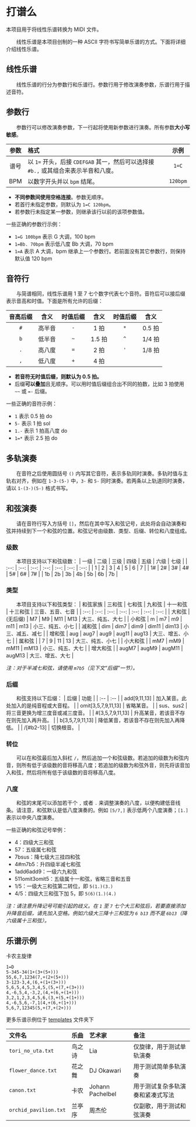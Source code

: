 # 打谱么
本项目用于将线性乐谱转换为 MIDI 文件。

&emsp;&emsp;线性乐谱是本项目创制的一种 ASCII 字符书写简单乐谱的方式。下面将详细介绍线性乐谱。

## 线性乐谱
&emsp;&emsp;线性乐谱的行分为参数行和乐谱行。参数行用于修改演奏参数，乐谱行用于描述音符。

## 参数行
&emsp;&emsp;参数行可以修改演奏参数，下一行起将使用新参数进行演奏。所有参数**大小写敏感**。

| 参数 | 格式 | 示例 |
| :--: | :-- | :--: |
| 谱号 | 以 `1=` 开头，后接 `CDEFGAB` 其一，然后可以选择接 `#b.,` 或其组合来表示半音和八度。| `1=C` |
| BPM | 以数字开头并以 `bpm` 结尾。| `120bpm` |

- **不同参数间使用空格连接**。参数无顺序。
- 若首行未指定参数，则默认为 `1=C 120bpm`。
- 若参数行未指定某一参数，则继承该行以前的该项参数值。

一些正确的参数行示例：
- `1=G 100bpm` 表示 G 大调，100 bpm
- `1=Bb. 70bpm` 表示低八度 Bb 大调，70 bpm
- `1=A` 表示 A 大调，bpm 继承上一个参数行。若前面没有其它参数行，则保持默认值 120 bpm

## 音符行
&emsp;&emsp;与简谱相同，线性乐谱用 1 至 7 七个数字代表七个音符。音符后可以接后缀表示音高和时值。下面是所有允许的后缀：

| 音高后缀 | 含义 | 时值后缀 | 含义 | 时值后缀 | 含义 |
| :--: | :--: | :--: | :--: | :--: | :--: |
| `#` | 高半音 | `-` | 1 拍 | `*` | 0.5 拍 |
| `b` | 低半音 | `~` | 1.5 拍 | `^` | 1/4 拍 |
| `.` | 高八度 | `=` | 2 拍 | `'` | 1/8 拍 |
| `,` | 低八度 | `+` | 4 拍 |

- **若音符无时值后缀，则默认为 0.5 拍。**
- 后缀**可以叠加**且无顺序。可以用时值后缀组合出不同的拍数，比如 3 拍使用 `~~` 或 `=-` 后缀。

一些正确的音符示例：
- `1` 表示 0.5 拍 do
- `5-` 表示 1 拍 sol
- `1.-` 表示 1 拍高八度 do
- `1=*` 表示 2.5 拍 do

## 多轨演奏
&emsp;&emsp;在音符之后使用圆括号 `()` 内写其它音符，表示多轨同时演奏。多轨时值与主轨右对齐，例如在 `1-3-(5-)` 中，`3-` 和 `5-` 同时演奏。若两条以上轨道同时演奏，请以 `1-(3-)(5-)` 格式书写。

## 和弦演奏
&emsp;&emsp;请在音符行写入方括号 `[]`，然后在其中写入和弦记号，此处将会自动演奏和弦并持续到下一个和弦的位置。和弦记号由级数、类型、后缀、转位和八度组成。

### 级数
&emsp;&emsp;本项目支持以下和弦级数：
| 一级 | 二级 | 三级 | 四级 | 五级 | 六级 | 七级 |
| :--: | :--: | :--: | :--: | :--: | :--: | :--: |
| 1 | 2 | 3 | 4 | 5 | 6 | 7 |
| 1# | 2# | 3# | 4# | 5# | 6# | 7# |
| 1b | 2b | 3b | 4b | 5b | 6b | 7b |

### 类型
&emsp;&emsp;本项目支持以下和弦类型：
| 和弦家族 | 三和弦 | 七和弦 | 九和弦 | 十一和弦 | 十三和弦 | 三音、五音、七音 |
| :--: | :--: | :--: | :--: | :--: | :--: | :--: |
| 大和弦 | (无后缀) | M7 | M9 | M11 | M13 | 大三、纯五、大七 |
| 小和弦 | m | m7 | m9 | m11 | m13 | 小三、纯五、小七 |
| 减和弦 | dim | dim7 | dim9 | dim11 | dim13 | 小三、减五、减七 |
| 增和弦 | aug | aug7 | aug9 | aug11 | aug13 | 大三、增五、小七 |
| 属和弦 | | 7 | 9 | 11 | 13 | 大三、纯五、小七 |
| 小大和弦 | | mM7 | mM9 | mM11 | mM13 | 小三、纯五、大七 |
| 增大和弦 | | augM7 | augM9 | augM11 | augM13 | 大三、增五、大七 |

*注：对于半减七和弦，请使用 `m7b5`（见下文“后缀”一节）。*

### 后缀
&emsp;&emsp;和弦支持以下后缀：
| 后缀 | 功能 |
| :-- | :-- |
| add\[9,11,13\] | 加入某音。此处加入的是纯音程或大音程。 |
| omit\[3,5,7,9,11,13\] | 省略某音。 |
| sus、sus2 | 将三音更换为增三度音或减三度音。 |
| #\[3,5,7,9,11,13\] | 升高某音，若该音不存在则先加入再升高。 |
| b\[3,5,7,9,11,13\] | 降低某音，若该音不存在则先加入再降低。 |
| /\[#b2-13\] | 切换根音。 |

### 转位
&emsp;&emsp;可以在和弦最后加入斜杠 `/`，然后追加一个和弦级数。若追加的级数为和弦内音，则所有低于该级数的音将移高八度；若追加的级数为和弦外音，则先将该音加入和弦，然后将所有低于该级数的音将移高八度。

### 八度
&emsp;&emsp;和弦的末尾可以添加若干个 `,` 或者 `.` 来调整演奏的八度，以便构建低音线条。请注意，和弦默认是低八度演奏的。例如 `[5/7,]` 表示低两个八度演奏；`[1.]` 表示以中央八度演奏。

一些正确的和弦记号举例：
- 4：四级大三和弦
- 57：五级属七和弦
- 7bsus：降七级大三挂四和弦
- 4#m7b5：升四级半减七和弦
- 1add6add9：一级六九和弦
- 511omit3omit5：五级属十一和弦，省略三音和五音
- 1/5：一级大三和弦第二转位，即 `5(1.)(3.)`
- 4/5：四级大三和弦下加 5，即 `5(6)(1.)(4.)`

*注：请注意升降记号可能引起的歧义。在 `1` 至 `7` 七个大三和弦后，若要直接添加升降音后缀，请先加入空格。例如六级大三降十三和弦为 `6 b13` 而不是 `6b13`（降六级属十三和弦）。*

## 乐谱示例
卡农主旋律
```
1=D
5-345-34(1+(3+(5+)))
55,6,7,1234(7,+(2+(5+)))
3-123-3,4,(6,+(1+(3+)))
5,6,5,4,5,3,4,5,(5,+(7,+(3+)))
4,-6,5,4,-3,2,(4,+(6,+(1+)))
3,2,1,2,3,4,5,6,(3,+(5,+(1+)))
4,-6,5,6,-7,1(4,+(6,+(1+)))
5,6,7,12345(5,+(7,+(2+)))
```
更多乐谱示例位于 [templates](./templates) 文件夹下

| 文件名 | 乐曲 | 艺术家 | 备注 |
| :-- | :-- | :-- | :-- |
| `tori_no_uta.txt` | 鸟之诗 | Lia | 仅旋律，用于测试单轨演奏 |
| `flower_dance.txt` | 花之舞 | DJ Okawari | 用于测试简单多轨演奏 |
| `canon.txt` | 卡农 | Johann Pachelbel | 用于测试复杂多轨演奏和紧凑式写法 |
| `orchid_pavilion.txt` | 兰亭序 | 周杰伦 | 仅副歌，用于测试和弦演奏 |
